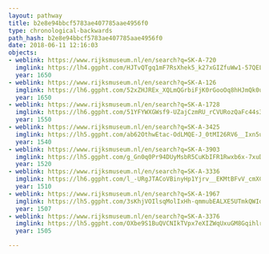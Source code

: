 ```yaml
---
layout: pathway
title: b2e8e94bbcf5783ae407785aae4956f0
type: chronological-backwards
path_hash: b2e8e94bbcf5783ae407785aae4956f0
date: 2018-06-11 12:16:03
objects:
- weblink: https://www.rijksmuseum.nl/en/search?q=SK-A-720
  imglink: https://lh4.ggpht.com/HJTvQTgq1mF7RsXhek5_k27xGIZfuWw1-57QELm3NgvAMHXBo1DS65qMl8A90pps0HuEk440k2Ob85FgTWa4jDlzxQM=s200
  year: 1650
- weblink: https://www.rijksmuseum.nl/en/search?q=SK-A-126
  imglink: https://lh6.ggpht.com/52xZHJREx_XQLmQGrbiFjK0rGooOq8hHJmQk0uU_BTrZtVWJQ5x0KbYHcFZ_o4848RjJH9oa6uKdnHrxI4_XHMnNNRnF=s200
  year: 1650
- weblink: https://www.rijksmuseum.nl/en/search?q=SK-A-1728
  imglink: https://lh6.ggpht.com/51YFYWXGWsf9-UZajCzmRU_rCVURozQaFc44s3pgGC1A4Vv7I0NV-z5zUH7KeWqtktgNrH-ST9cTPDLOTZcBKx6Y3RQ=s200
  year: 1550
- weblink: https://www.rijksmuseum.nl/en/search?q=SK-A-3425
  imglink: https://lh5.ggpht.com/ab62OthwEtac-OdLMQE-J_0tMI26RV6__Ixn5uvM30NLCIy5uuPf7eRLGwsq9ljCtSbUII9mBlGbTJY_REJCXVoiRA=s200
  year: 1540
- weblink: https://www.rijksmuseum.nl/en/search?q=SK-A-3903
  imglink: https://lh5.ggpht.com/g_Gn0q0Pr94DUyMsbR5CuKbIFR1Rwxb6x-7xuDeBAER67fJ_Oz5WsCKYwlHTAL0iEjVbG4RMq23wvwtRz0Coo7X_CYQ=s200
  year: 1520
- weblink: https://www.rijksmuseum.nl/en/search?q=SK-A-3336
  imglink: https://lh6.ggpht.com/l_-URgJTACoVBinyHp1Yjrv__EKMtBFvV_cmXCydKFls5lqo2It8I65VGNq7Nii8G0qF1OGs-mBsPGH7nhVZvKEYmQA=s200
  year: 1510
- weblink: https://www.rijksmuseum.nl/en/search?q=SK-A-1967
  imglink: https://lh5.ggpht.com/3sKhjVOIlsqMolIxHh-qmmubEALXE5UTmkQWId_XnqcquUQnVISOrTcWiTlI7jpj7T8RH-rw8Ne_Ut99NQ9rxVLvMuc=s200
  year: 1507
- weblink: https://www.rijksmuseum.nl/en/search?q=SK-A-3376
  imglink: https://lh5.ggpht.com/OXbe9S1BuQVCNIkTVpx7eXIZWqUxuGM8GqihlrxN7oomeuV0ohuvWfmgxNbMmUvLN06bR3fKdhdnJrZKKZyFftVLNg8=s200
  year: 1505

---
```


